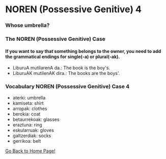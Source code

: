 # NOREN (Possessive Genitive) 4

### Whose umbrella?

### The NOREN (Possessive Genitive) Case

#### If you want to say that something belongs to the owner, you need to add the grammatical endings for single(-a) or plural(-ak).

*   LiburuA mutilarenA da.: The book is the boy's.
*   LiburuAK mutilenAK dira.: The books are the boys'.

### Vocabulary NOREN (Possessive Genitive) Case 4

*   aterki: umbrella
*   kamiseta: shirt
*   arropak: clothes
*   berokia: coat
*   betaurrekoak: glasses
*   eraztuna: ring
*   eskularruak: gloves
*   galtzerdiak: socks
*   gerrikoa: belt

[ Go Back to Home Page!](..)